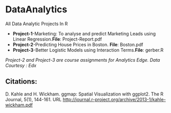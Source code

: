 # DataAnalytics
All Data Analytic Projects In R

<ul>
  <li><b>Project-1</b>-Marketing: To analyse and predict Marketing Leads using Linear Regression.<b>File</b>: Project-Report.pdf</li>

  <li><b>Project-2</b>-Predicting House Prices in Boston. <b>File</b>: Boston.pdf</li>

  <li><b>Project-3</b>-Better Logistic Models using Interaction Terms.<b>File</b>: gerber.R</li> 
</ul>

<i> Project-2 and Project-3 are course assignments for Analytics Edge. Data Courtesy : Edx </i>
## Citations:
D. Kahle and H. Wickham. ggmap: Spatial Visualization with ggplot2. The R Journal, 5(1), 144-161. URL http://journal.r-project.org/archive/2013-1/kahle-wickham.pdf

